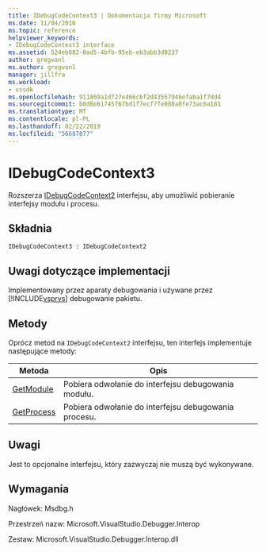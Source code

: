 ```yaml
---
title: IDebugCodeContext3 | Dokumentacja firmy Microsoft
ms.date: 11/04/2016
ms.topic: reference
helpviewer_keywords:
- IDebugCodeContext3 interface
ms.assetid: 524eb882-0ad5-4bfb-95eb-eb3abb3d0237
author: gregvanl
ms.author: gregvanl
manager: jillfra
ms.workload:
- vssdk
ms.openlocfilehash: 911869a1d727e466cbf2d43557946efaba1f7dd4
ms.sourcegitcommit: b0d8e61745f67bd1f7ecf7fe080a0fe73ac6a181
ms.translationtype: MT
ms.contentlocale: pl-PL
ms.lasthandoff: 02/22/2019
ms.locfileid: "56687877"
---
```

# <a name="idebugcodecontext3"></a>IDebugCodeContext3
Rozszerza [IDebugCodeContext2](../../../extensibility/debugger/reference/idebugcodecontext2.md) interfejsu, aby umożliwić pobieranie interfejsy modułu i procesu.

## <a name="syntax"></a>Składnia

```
IDebugCodeContext3 : IDebugCodeContext2
```

## <a name="notes-for-implementers"></a>Uwagi dotyczące implementacji
 Implementowany przez aparaty debugowania i używane przez [!INCLUDE[vsprvs](../../../code-quality/includes/vsprvs_md.md)] debugowanie pakietu.

## <a name="methods"></a>Metody
 Oprócz metod na `IDebugCodeContext2` interfejsu, ten interfejs implementuje następujące metody:

|Metoda|Opis|
|------------|-----------------|
|[GetModule](../../../extensibility/debugger/reference/idebugcodecontext3-getmodule.md)|Pobiera odwołanie do interfejsu debugowania modułu.|
|[GetProcess](../../../extensibility/debugger/reference/idebugcodecontext3-getprocess.md)|Pobiera odwołanie do interfejsu debugowania procesu.|

## <a name="remarks"></a>Uwagi
 Jest to opcjonalne interfejsu, który zazwyczaj nie muszą być wykonywane.

## <a name="requirements"></a>Wymagania
 Nagłówek: Msdbg.h

 Przestrzeń nazw: Microsoft.VisualStudio.Debugger.Interop

 Zestaw: Microsoft.VisualStudio.Debugger.Interop.dll